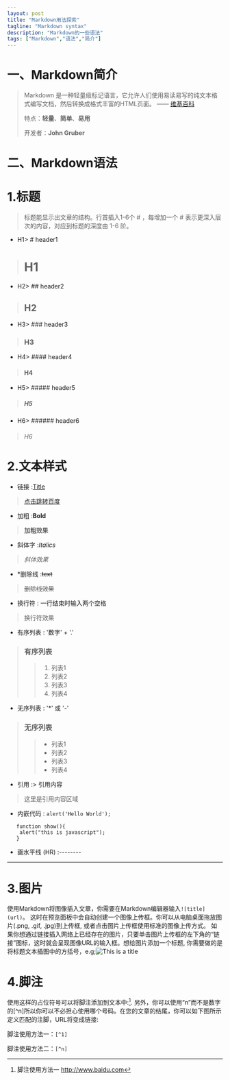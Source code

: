 ```yaml
---
layout: post
title: "Markdown用法探索"
tagline: "Markdown syntax"
description: "Markdown的一些语法"
tags: ["Markdown","语法","简介"]
---
```



# **一、Markdown简介**  



> Markdown 是一种轻量级标记语言，它允许人们使用易读易写的纯文本格式编写文档，然后转换成格式丰富的HTML页面。 —— [维基百科](https://zh.wikipedia.org/wiki/Markdown)
>
> 特点：**轻量**、**简单**、**易用**
>
> 开发者：**John Gruber**




# **二、Markdown语法**



# **1.标题**

>标题能显示出文章的结构。行首插入1-6个 # ，每增加一个 # 表示更深入层次的内容，对应到标题的深度由 1-6 阶。  

* H1> # header1
># H1
* H2> ## header2
>## H2
* H3> ### header3
>### H3
* H4> #### header4
>#### H4
* H5> ##### header5
>##### H5
* H6> ###### header6
>###### H6

# **2.文本样式**  

* 链接 :[Title](URL)
> [点击跳转百度](http://www.baidu.com)
* 加粗 :**Bold**
> **加粗效果**
* 斜体字 :*Italics*
> *斜体效果*
* *删除线 :~~text~~
> ~~删除线效果~~
* 换行符 : 一行结束时输入两个空格
> 换行符效果  
* 有序列表 : '数字' + '.'
> ### 有序列表
> > 1. 列表1
> > 2. 列表2
> > 3. 列表3
> > 4. 列表4
* 无序列表 : '*' 或 '-'
> ### 无序列表
> > * 列表1
> > * 列表2
> > * 列表3
> > * 列表4
* 引用 :> 引用内容
> 这里是引用内容区域
* 内嵌代码 : `alert('Hello World');`
```
   function show(){
   	alert("this is javascript");
   }
```
* 画水平线 (HR) :--------  

---

  

   
   # **3.图片**

使用Markdown将图像插入文章，你需要在Markdown编辑器输入```![title](url)```。 这时在预览面板中会自动创建一个图像上传框。你可以从电脑桌面拖放图片(.png, .gif, .jpg)到上传框, 或者点击图片上传框使用标准的图像上传方式。 如果你想通过链接插入网络上已经存在的图片，只要单击图片上传框的左下角的“链接”图标，这时就会呈现图像URL的输入框。想给图片添加一个标题, 你需要做的是将标题文本插图中的方括号，e.g;![This is a title](http://pic.58pic.com/58pic/14/27/45/71r58PICmDM_1024.jpg)



# **4.脚注**

使用这样的占位符号可以将脚注添加到文本中:[^1]. 另外，你可以使用“n”而不是数字的[^n]所以你可以不必担心使用哪个号码。在您的文章的结尾，你可以如下图所示定义匹配的注脚，URL将变成链接:

脚注使用方法一：```[^1]```

脚注使用方法二：```[^n]```



[^1]: 脚注使用方法一  http://www.baidu.com
